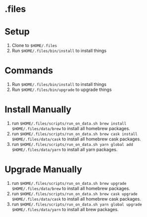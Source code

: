# .files

# Setup

1. Clone to `$HOME/.files`
2. Run `$HOME/.files/bin/install` to install things

# Commands
1. Run `$HOME/.files/bin/install` to install things
1. Run `$HOME/.files/bin/upgrade` to upgrade things

# Install Manually

1. run `$HOME/.files/scripts/run_on_data.sh brew install $HOME/.files/data/brew` to install all homebrew packages.
2. run `$HOME/.files/scripts/run_on_data.sh brew cask install $HOME/.files/data/cask` to install all homebrew cask packages.
3. run `$HOME/.files/scripts/run_on_data.sh yarn global add $HOME/.files/data/yarn` to install all yarn packages.

# Upgrade Manually

1. run `$HOME/.files/scripts/run_on_data.sh brew upgrade $HOME/.files/data/brew` to install all homebrew packages.
2. run `$HOME/.files/scripts/run_on_data.sh brew cask upgrade $HOME/.files/data/cask` to install all homebrew cask packages.
3. run `$HOME/.files/scripts/run_on_data.sh yarn global upgrade $HOME/.files/data/yarn` to install all brew packages.
